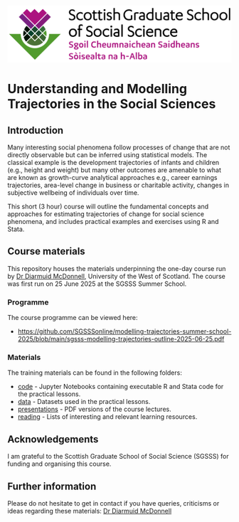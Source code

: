 ![SGSSS Logo](img/SGSSS_Stacked.png)

# Understanding and Modelling Trajectories in the Social Sciences

## Introduction

Many interesting social phenomena follow processes of change that are not directly observable but can be inferred using statistical models. The classical example is the development trajectories of infants and children (e.g., height and weight) but many other outcomes are amenable to what are known as growth-curve analytical approaches e.g., career earnings trajectories, area-level change in business or charitable activity, changes in subjective wellbeing of individuals over time.

This short (3 hour) course will outline the fundamental concepts and approaches for estimating trajectories of change for social science phenomena, and includes practical examples and exercises using R and Stata.

## Course materials

This repository houses the materials underpinning the one-day course run by [Dr Diarmuid McDonnell](https://research-portal.uws.ac.uk/en/persons/diarmuid-mcdonnell), University of the West of Scotland. The course was first run on 25 June 2025 at the SGSSS Summer School.

### Programme

The course programme can be viewed here:
* https://github.com/SGSSSonline/modelling-trajectories-summer-school-2025/blob/main/sgsss-modelling-trajectories-outline-2025-06-25.pdf

### Materials

The training materials can be found in the following folders:
* [code](./code) - Jupyter Notebooks containing executable R and Stata code for the practical lessons.
* [data](./data) - Datasets used in the practical lessons.
* [presentations](./presentations) - PDF versions of the course lectures.
* [reading](./reading) - Lists of interesting and relevant learning resources.

## Acknowledgements

I am grateful to the Scottish Graduate School of Social Science (SGSSS) for funding and organising this course.

## Further information

Please do not hesitate to get in contact if you have queries, criticisms or ideas regarding these materials: [Dr Diarmuid McDonnell](mailto:diarmuid.mcdonnell@uws.ac.uk)